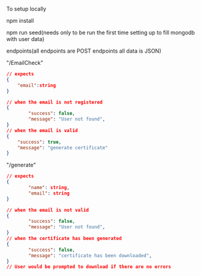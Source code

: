 
To setup locally

npm install

npm run seed(needs only to be run the first time setting up to fill mongodb with user data)

endpoints(all endpoints are POST endpoints all data is JSON)

"/EmailCheck"
```json
// expects
{
    "email":string
}

// when the email is not registered
{
        "success": false,
        "message": "User not found",
}
// when the email is valid
{
    "success": true,
    "message": "generate certificate"
}
```

"/generate"
```json
// expects
{
        "name": string,
        "email": string
}

// when the email is not valid
{
        "success": false,
        "message": "User not found",
}
// when the certificate has been generated
{
        "success": false,
        "message": "certificate has been downloaded",
}
// User would be prompted to download if there are no errors
```